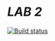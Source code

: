 # *LAB 2*
[![Build status](https://ci.appveyor.com/api/projects/status/tqxpu130j28s6am0/branch/Dev?svg=true)](https://ci.appveyor.com/project/Fxlr8/oop-lab-2/branch/Dev)
